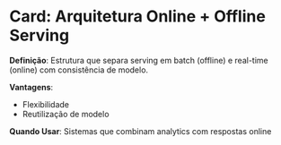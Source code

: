 # Card: Arquitetura Online + Offline Serving

**Definição**: Estrutura que separa serving em batch (offline) e real-time (online) com consistência de modelo.

**Vantagens**:
- Flexibilidade
- Reutilização de modelo

**Quando Usar**:
Sistemas que combinam analytics com respostas online
